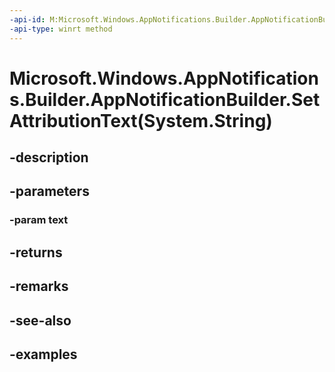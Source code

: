 ```yaml
---
-api-id: M:Microsoft.Windows.AppNotifications.Builder.AppNotificationBuilder.SetAttributionText(System.String)
-api-type: winrt method
---
```


# Microsoft.Windows.AppNotifications.Builder.AppNotificationBuilder.SetAttributionText(System.String)

<!--
public Microsoft.Windows.AppNotifications.Builder.AppNotificationBuilder SetAttributionText (string text);
-->


## -description

## -parameters

### -param text

## -returns

## -remarks

## -see-also

## -examples


